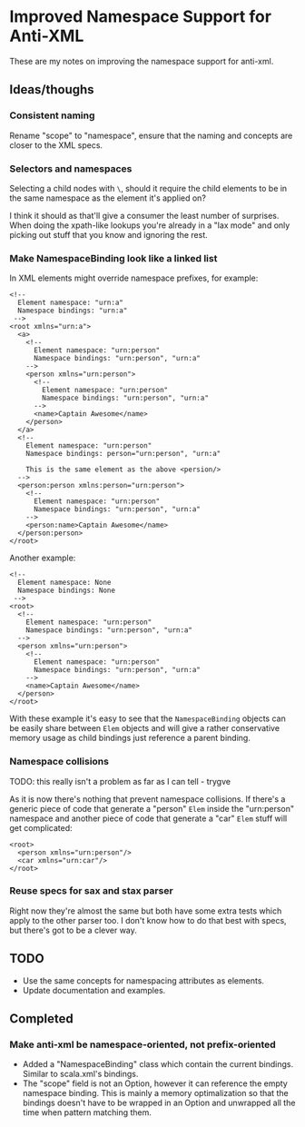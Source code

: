 # Improved Namespace Support for Anti-XML

These are my notes on improving the namespace support for anti-xml.

## Ideas/thoughs

### Consistent naming

Rename "scope" to "namespace", ensure that the naming and concepts are closer to the XML specs.

### Selectors and namespaces

Selecting a child nodes with `\`, should it require the child elements to be in the same namespace as the element it's
applied on?

I think it should as that'll give a consumer the least number of surprises. When doing the xpath-like lookups you're
already in a "lax mode" and only picking out stuff that you know and ignoring the rest.

### Make NamespaceBinding look like a linked list

In XML elements might override namespace prefixes, for example:

    <!--
      Element namespace: "urn:a"
      Namespace bindings: "urn:a"
     -->
    <root xmlns="urn:a">
      <a>
        <!--
          Element namespace: "urn:person"
          Namespace bindings: "urn:person", "urn:a"
        -->
        <person xmlns="urn:person">
          <!--
            Element namespace: "urn:person"
            Namespace bindings: "urn:person", "urn:a"
          -->
          <name>Captain Awesome</name>
        </person>
      </a>
      <!--
        Element namespace: "urn:person"
        Namespace bindings: person="urn:person", "urn:a"

        This is the same element as the above <persion/>
      -->
      <person:person xmlns:person="urn:person">
        <!--
          Element namespace: "urn:person"
          Namespace bindings: "urn:person", "urn:a"
        -->
        <person:name>Captain Awesome</name>
      </person:person>
    </root>

Another example:

    <!--
      Element namespace: None
      Namespace bindings: None
     -->
    <root>
      <!--
        Element namespace: "urn:person"
        Namespace bindings: "urn:person", "urn:a"
      -->
      <person xmlns="urn:person">
        <!--
          Element namespace: "urn:person"
          Namespace bindings: "urn:person", "urn:a"
        -->
        <name>Captain Awesome</name>
      </person>
    </root>

With these example it's easy to see that the `NamespaceBinding` objects can be easily share between `Elem` objects and
will give a rather conservative memory usage as child bindings just reference a parent binding.

### Namespace collisions

TODO: this really isn't a problem as far as I can tell - trygve

As it is now there's nothing that prevent namespace collisions. If there's a generic piece of code that generate a
"person" `Elem` inside the "urn:person" namespace and another piece of code that generate a "car" `Elem` stuff will
get complicated:

    <root>
      <person xmlns="urn:person"/>
      <car xmlns="urn:car"/>
    </root>

### Reuse specs for sax and stax parser

Right now they're almost the same but both have some extra tests which apply to the other parser too. I don't know how
to do that best with specs, but there's got to be a clever way.

## TODO

* Use the same concepts for namespacing attributes as elements.
* Update documentation and examples.

## Completed

### Make anti-xml be namespace-oriented, not prefix-oriented

* Added a "NamespaceBinding" class which contain the current bindings. Similar to scala.xml's bindings.
* The "scope" field is not an Option, however it can reference the empty namespace binding. This is mainly a memory
  optimalization so that the bindings doesn't have to be wrapped in an Option and unwrapped all the time when
  pattern matching them.
